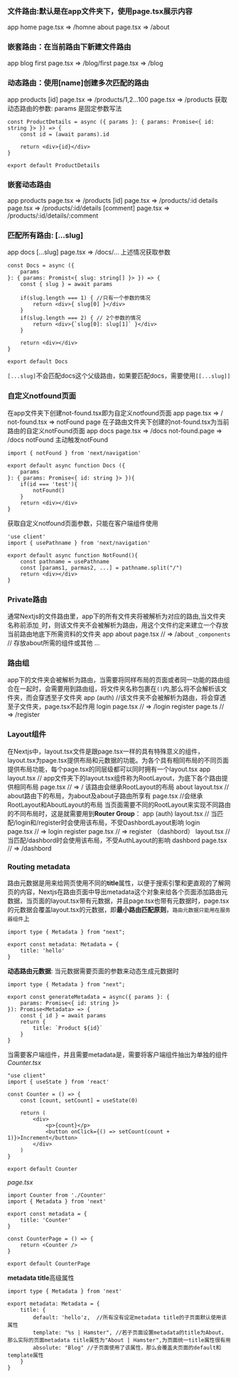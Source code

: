 ### 文件路由:默认是在app文件夹下，使用page.tsx展示内容
app
	home
		page.tsx    => /homne
	about
		page.tsx    => /about 
### 嵌套路由：在当前路由下新建文件路由
app
	blog
		first
			page.tsx   => /blog/first
	page.tsx                   => /blog
	
### 动态路由：使用[name]创建多次匹配的路由

app
	products
		[id]
			page.tsx   => /products/1,2...100 
		page.tsx           => /products
获取动态路由的参数: params 是固定参数写法
```tsx
const ProductDetails = async ({ params }: { params: Promise<{ id: string }> }) => {
	const id = (await params).id

	return <div>{id}</div>
}

export default ProductDetails
```
### 嵌套动态路由
app
	products
	 	page.tsx                                        => /products
	 	[id]
			page.tsx                                => /products/:id
			details
				page.tsx                        => /products/:id/details
				[comment]
					page.tsx                => /products/:id/details/:comment
### 匹配所有路由: [...slug]
app 
	docs
		[...slug]
			page.tsx  => /docs/...
上述情况获取参数
```tsx
const Docs = async ({
	params
}: { params: Promist<{ slug: string[] }> }) => {
	const { slug } = await params

	if(slug.length === 1) { //只有一个参数的情况
		return <div>{ slug[0] }</div>
	}
	if(slug.length === 2) { // 2个参数的情况
		return <div>{`slug[0]: slug[1]` }</div>
	}

	return <div></div>
}

export default Docs
```
``[...slug]``不会匹配docs这个父级路由，如果要匹配docs，需要使用``[[...slug]]``

### 自定义notfound页面
在app文件夹下创建not-found.tsx即为自定义notfound页面
app
	page.tsx          => /
	not-found.tsx => notFound page
在子路由文件夹下创建的not-found.tsx为当前路由的自定义notFound页面
app
	docs
		page.tsx               => /docs
		not-found.page   => /docs notFound
主动触发notFound
```tsx
import { notFound } from 'next/navigation'

export default async function Docs ({
	params
}: { params: Promise<{ id: string }> }){
	if(id === 'test'){
		notFound()
	}
	return <div></div>
}
```
获取自定义notfound页面参数，只能在客户端组件使用
```tsx
'use client'
import { usePathname } from 'next/navigation'

export default async function NotFound(){
	const pathname = usePathname
	const [params1, parmas2, ...] = pathname.split("/")
	return <div></div>
}

```

### Private路由
通常Nextjs的文件路由里，app下的所有文件夹将被解析为对应的路由,当文件夹名称前添加``_``时，则该文件夹不会被解析为路由，用这个文件约定来建立一个存放当前路由地底下所需资料的文件夹
app
	about
		page.tsx         // => /about
	``_components``       // 存放about所需的组件或其他
		...
### 路由组
app下的文件夹会被解析为路由，当需要将同样布局的页面或者同一功能的路由组合在一起时，会需要用到路由组，将文件夹名称包裹在``()``内,那么将不会解析该文件夹，而会穿透至子文件夹
app
	(auth)                          //该文件夹不会被解析为路由，将会穿透至子文件夹，page.tsx不起作用
		login
			page.tsx      // => /login
		register
			page.ts       //  => /register
### Layout组件
在Nextjs中，layout.tsx文件是跟page.tsx一样的具有特殊意义的组件，layout.tsx为page.tsx提供布局和元数据的功能。为各个具有相同布局的不同页面提供布局功能，每个page.tsx的同层级都可以同时拥有一个layout.tsx
app
	layout.tsx     // app文件夹下的layout.tsx组件称为RootLayout，为底下各个路由提供相同布局
	 page.tsx     // => /  该路由会继承RootLayout的布局
	 about
		 layout.tsx   // about路由下的布局，为about及about子路由所享有
		 page.tsx   //会继承RootLayout和AboutLayout的布局
当页面需要不同的RootLayout来实现不同路由的不同布局时，这是就需要用到**Router Group**：
app
	(auth)
		layout.tsx  //  当匹配/login和/register时会使用该布局，不受DashbordLayout影响
		login     
			page.tsx  // => login 
		register
			page.tsx  // =>  register
	（dashbord）
		layout.tsx  //当匹配/dashbord时会使用该布局，不受AuthLayout的影响
		dashbord
			page.tsx  // => /dashbord
### Routing metadata
路由元数据是用来给网页使用不同的**title**属性，以便于搜索引擎和更直观的了解网页的内容，Nextjs在路由页面中导出metadata这个对象来给各个页面添加路由元数据，当页面的layout.tsx带有元数据，并且page.tsx也带有元数据时，page.tsx的元数据会覆盖layout.tsx的元数据，即**最小路由匹配原则**，``路由元数据只能用在服务器组件``上
```tsx
import type { Metadata } from "next";

export const metadata: Metadata = {
	title: 'hello'
}
```
**动态路由元数据**: 当元数据需要页面的参数来动态生成元数据时
```tsx
import type { Metadata } from "next";

export const generateMetadata = async({ params }: {
	params: Promise<{ id: string }>
}): Promise<Metadata> => {
	const { id } = await params
	return {
		title: `Product ${id}`
	}
}
```
当需要客户端组件，并且需要metadata是，需要将客户端组件抽出为单独的组件
*Counter.tsx*
```tsx
"use client"
import { useState } from 'react'

const Counter = () => {
	const [count, setCount] = useState(0)

	return (
		<div>
			<p>{count}</p>
			<button onClick={() => setCount(count + 1)}>Increment</button>
		</div>
	)
}

export default Counter
```
*page.tsx*
```tsx
import Counter from './Counter'
import { Metadata } from 'next'

export const metadata = {
	title: 'Counter'
}

const CounterPage = () => {
	return <Counter />
} 

export default CounterPage
```
**metadata title**高级属性
```tsx
import type { Metadata } from 'next'

export metadata: Metadata = {
	title: {
		default: 'hello'z,  //所有没有设定metadata title的子页面默认使用该属性
		template: "%s | Hamster", //若子页面设置metadata的title为About，那么实际的页面metadata title属性为"About | Hamster",为页面统一title属性很有用
		absolute: "Blog" //子页面使用了该属性，那么会覆盖夫页面的default和template属性
	}
}
```
